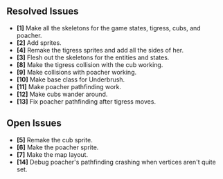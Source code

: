 ## Resolved Issues ##
- **[1]** Make all the skeletons for the game states, tigress, cubs, and poacher.
- **[2]** Add sprites.
- **[4]** Remake the tigress sprites and add all the sides of her.
- **[3]** Flesh out the skeletons for the entities and states.
- **[8]** Make the tigress collision with the cub working.
- **[9]** Make collisions with poacher working.
- **[10]** Make base class for Underbrush.
- **[11]** Make poacher pathfinding work.
- **[12]** Make cubs wander around.
- **[13]** Fix poacher pathfinding after tigress moves.

## Open Issues ##
- **[5]** Remake the cub sprite.
- **[6]** Make the poacher sprite.
- **[7]** Make the map layout.
- **[14]** Debug poacher's pathfinding crashing when vertices aren't quite set.